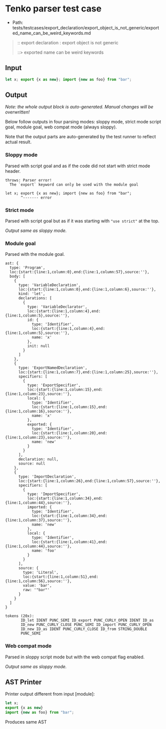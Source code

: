 # Tenko parser test case

- Path: tests/testcases/export_declaration/export_object_is_not_generic/exported_name_can_be_weird_keywords.md

> :: export declaration : export object is not generic
>
> ::> exported name can be weird keywords

## Input

`````js
let x; export {x as new}; import {new as foo} from "bar";
`````

## Output

_Note: the whole output block is auto-generated. Manual changes will be overwritten!_

Below follow outputs in four parsing modes: sloppy mode, strict mode script goal, module goal, web compat mode (always sloppy).

Note that the output parts are auto-generated by the test runner to reflect actual result.

### Sloppy mode

Parsed with script goal and as if the code did not start with strict mode header.

`````
throws: Parser error!
  The `export` keyword can only be used with the module goal

let x; export {x as new}; import {new as foo} from "bar";
       ^------- error
`````

### Strict mode

Parsed with script goal but as if it was starting with `"use strict"` at the top.

_Output same as sloppy mode._

### Module goal

Parsed with the module goal.

`````
ast: {
  type: 'Program',
  loc:{start:{line:1,column:0},end:{line:1,column:57},source:''},
  body: [
    {
      type: 'VariableDeclaration',
      loc:{start:{line:1,column:0},end:{line:1,column:6},source:''},
      kind: 'let',
      declarations: [
        {
          type: 'VariableDeclarator',
          loc:{start:{line:1,column:4},end:{line:1,column:5},source:''},
          id: {
            type: 'Identifier',
            loc:{start:{line:1,column:4},end:{line:1,column:5},source:''},
            name: 'x'
          },
          init: null
        }
      ]
    },
    {
      type: 'ExportNamedDeclaration',
      loc:{start:{line:1,column:7},end:{line:1,column:25},source:''},
      specifiers: [
        {
          type: 'ExportSpecifier',
          loc:{start:{line:1,column:15},end:{line:1,column:23},source:''},
          local: {
            type: 'Identifier',
            loc:{start:{line:1,column:15},end:{line:1,column:16},source:''},
            name: 'x'
          },
          exported: {
            type: 'Identifier',
            loc:{start:{line:1,column:20},end:{line:1,column:23},source:''},
            name: 'new'
          }
        }
      ],
      declaration: null,
      source: null
    },
    {
      type: 'ImportDeclaration',
      loc:{start:{line:1,column:26},end:{line:1,column:57},source:''},
      specifiers: [
        {
          type: 'ImportSpecifier',
          loc:{start:{line:1,column:34},end:{line:1,column:44},source:''},
          imported: {
            type: 'Identifier',
            loc:{start:{line:1,column:34},end:{line:1,column:37},source:''},
            name: 'new'
          },
          local: {
            type: 'Identifier',
            loc:{start:{line:1,column:41},end:{line:1,column:44},source:''},
            name: 'foo'
          }
        }
      ],
      source: {
        type: 'Literal',
        loc:{start:{line:1,column:51},end:{line:1,column:56},source:''},
        value: 'bar',
        raw: '"bar"'
      }
    }
  ]
}

tokens (20x):
       ID_let IDENT PUNC_SEMI ID_export PUNC_CURLY_OPEN IDENT ID_as
       ID_new PUNC_CURLY_CLOSE PUNC_SEMI ID_import PUNC_CURLY_OPEN
       ID_new ID_as IDENT PUNC_CURLY_CLOSE ID_from STRING_DOUBLE
       PUNC_SEMI
`````


### Web compat mode

Parsed in sloppy script mode but with the web compat flag enabled.

_Output same as sloppy mode._

## AST Printer

Printer output different from input [module]:

````js
let x;
export {x as new}
import {new as foo} from "bar";
````

Produces same AST
